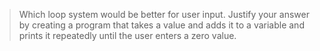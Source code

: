 > Which loop system would be better for user input. Justify your answer by creating a program that takes a value and adds it to a variable and prints it repeatedly until the user enters a zero value.
